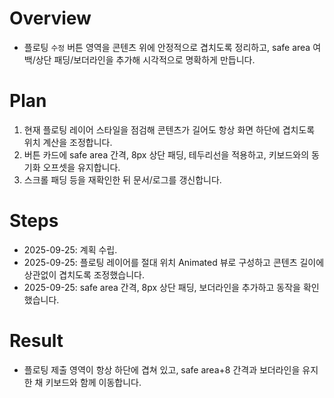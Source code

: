 # Overview
- 플로팅 `수정` 버튼 영역을 콘텐츠 위에 안정적으로 겹치도록 정리하고, safe area 여백/상단 패딩/보더라인을 추가해 시각적으로 명확하게 만듭니다.

# Plan
1. 현재 플로팅 레이어 스타일을 점검해 콘텐츠가 길어도 항상 화면 하단에 겹치도록 위치 계산을 조정합니다.
2. 버튼 카드에 safe area 간격, 8px 상단 패딩, 테두리선을 적용하고, 키보드와의 동기화 오프셋을 유지합니다.
3. 스크롤 패딩 등을 재확인한 뒤 문서/로그를 갱신합니다.

# Steps
- 2025-09-25: 계획 수립.
- 2025-09-25: 플로팅 레이어를 절대 위치 Animated 뷰로 구성하고 콘텐츠 길이에 상관없이 겹치도록 조정했습니다.
- 2025-09-25: safe area 간격, 8px 상단 패딩, 보더라인을 추가하고 동작을 확인했습니다.

# Result
- 플로팅 제출 영역이 항상 하단에 겹쳐 있고, safe area+8 간격과 보더라인을 유지한 채 키보드와 함께 이동합니다.
